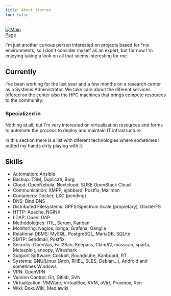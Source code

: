 ```yaml
---
title: About jtorrex
toc: false
---
```


[<img src="https://media-exp1.licdn.com/dms/image/C5603AQHa3FM-wYUnLA/profile-displayphoto-shrink_100_100/0/1568496899810?e=1616025600&v=beta&t=3xkl0Tc1PFvtgDTp4sIhkBUzyvp1MNLSzDKiC9ek4QY" style="max-width:15%;min-width:40px;float:center;" alt="Main Page" />](https://jtorrex.net)

I'm just another curious person interested on projects based for *nix environments, so I don't consider myself as an expert, but for now I'm enjoying taking a look on all that seems interesting for me.

## Currently

I've been working for the last year and a few months on a research center as a Systems Administrator. We take care about the diferent services offered on the center also the HPC machines that brings compute resources to the community.

### Specialized in

Nothing at all, but I'm very interested on virtualization resources and forms to automate the process to deploy and maintain IT infrastructure.

In this section there is a list with diferent technologies where sometimes I putted my hands dirty playing with it.

<p><p><h2>Skills</h2>

<ul class="skill-list">
<li>Automation: Ansible</li>
<li>Backup: TSM, Duplicati, Borg</li>
<li>Cloud: OpenNebula, Nextcloud, SUSE OpenStack Cloud</li>
<li>Communication: XMPP, ejabberd, Postfix, Mailman</li>
<li>Containers: Docker, LXC (pending)</li>
<li>DNS: Bind DNS</li>
<li>Distributed Filesystems: GPFS/Spectrum Scale (propietary), GlusterFS</li>
<li>HTTP: Apache, NGINX</li>
<li>LDAP: OpenLDAP</li>
<li>Methodologies: ITIL, Scrum, Kanban</li>
<li>Monitoring: Nagios, Icinga, Grafana, Ganglia</li>
<li>Relational DBMS: MySQL, PostgreSQL, MariaDB, SQLite</li>
<li>SMTP: Sendmail, Postfix</li>
<li>Security: OpenVas, Fail2Ban, Keepass, ClamAV, masscan, sparta, Metasploit, snoopy, Wireshark</li>
<li>Support Software: Cockpit, Roundcube, Kanboard, RT</li>
<li>Systems: GNU/Linux (Arch, RHEL, SLES, Debian...), Android and sometimes Windows</li>
<li>VPN: OpenVPN</li>
<li>Version Control: Git, Gitlab, SVN</li>
<li>Virtualization: VMWare, VirtualBox, KVM, oVirt, Proxmox, Xen</li>
<li>Wiki: DokuWiki, Mediawiki</li>
</ul>
